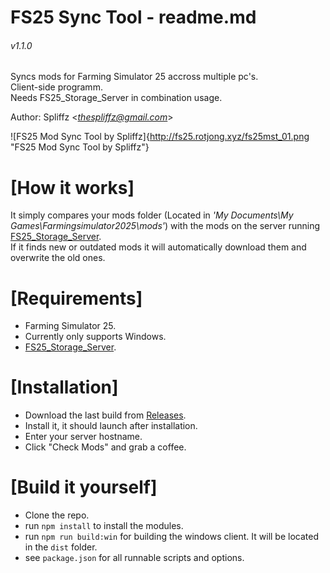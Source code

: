 # FS25 Sync Tool - readme.md
###### v1.1.0
   
Syncs mods for Farming Simulator 25 accross multiple pc's.   
Client-side programm.   
Needs FS25_Storage_Server in combination usage.
   
Author: Spliffz <*thespliffz@gmail.com*>   
   

![FS25 Mod Sync Tool by Spliffz]{http://fs25.rotjong.xyz/fs25mst_01.png "FS25 Mod Sync Tool by Spliffz"}   
   

# [How it works]
It simply compares your mods folder (Located in *'My Documents\My Games\Farmingsimulator2025\mods'*) with the mods on the server running [FS25_Storage_Server](https://github.com/spliffz/FS25_Storage_Server).   
If it finds new or outdated mods it will automatically download them and overwrite the old ones.


# [Requirements]
 - Farming Simulator 25.
 - Currently only supports Windows.
 - [FS25_Storage_Server](https://github.com/spliffz/FS25_Storage_Server).

# [Installation]
 - Download the last build from [Releases](https://github.com/spliffz/FS25-Sync-Tool/releases).
 - Install it, it should launch after installation.
 - Enter your server hostname.
 - Click "Check Mods" and grab a coffee.

# [Build it yourself]
  - Clone the repo.
  - run `npm install` to install the modules.
  - run `npm run build:win` for building the windows client. It will be located in the `dist` folder.
  - see `package.json` for all runnable scripts and options.

